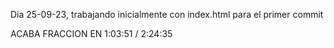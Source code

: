 Dia 25-09-23, trabajando inicialmente con index.html para el primer commit

ACABA FRACCION EN 1:03:51 / 2:24:35
